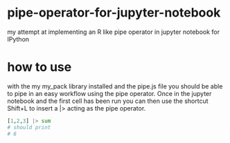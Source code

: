 # pipe-operator-for-jupyter-notebook
my attempt at implementing an R like pipe operator in jupyter notebook for IPython

# how to use
with the my my_pack library installed and the pipe.js file you should be able to pipe in an easy workflow using the pipe operator. Once in the jupyter notebook and the first cell has been run you can then use the shortcut Shift+L to insert a |> acting as the pipe operator. 
```python
[1,2,3] |> sum
# should print
# 6
```
